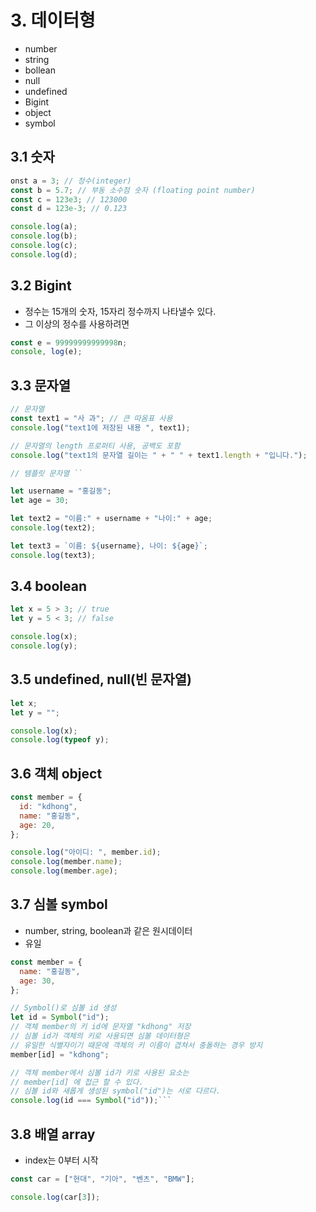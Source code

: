 # 3. 데이터형

- number
- string
- bollean
- null
- undefined
- Bigint
- object
- symbol

## 3.1 숫자

```js
onst a = 3; // 정수(integer)
const b = 5.7; // 부동 소수점 숫자 (floating point number)
const c = 123e3; // 123000
const d = 123e-3; // 0.123

console.log(a);
console.log(b);
console.log(c);
console.log(d);
```

## 3.2 Bigint

- 정수는 15개의 숫자, 15자리 정수까지 나타낼수 있다.
- 그 이상의 정수를 사용하려면

```js
const e = 99999999999998n;
console, log(e);
```

## 3.3 문자열

```js
// 문자열
const text1 = "사 과"; // 큰 따옴표 사용
console.log("text1에 저장된 내용 ", text1);

// 문자열의 length 프로퍼티 사용, 공백도 포함
console.log("text1의 문자열 길이는 " + " " + text1.length + "입니다.");

// 템플릿 문자열 ``

let username = "홍길동";
let age = 30;

let text2 = "이름:" + username + "나이:" + age;
console.log(text2);

let text3 = `이름: ${username}, 나이: ${age}`;
console.log(text3);
```

## 3.4 boolean

```js
let x = 5 > 3; // true
let y = 5 < 3; // false

console.log(x);
console.log(y);
```

## 3.5 undefined, null(빈 문자열)

```js
let x;
let y = "";

console.log(x);
console.log(typeof y);
```

## 3.6 객체 object

```js
const member = {
  id: "kdhong",
  name: "홍길동",
  age: 20,
};

console.log("아이디: ", member.id);
console.log(member.name);
console.log(member.age);
```

## 3.7 심볼 symbol

- number, string, boolean과 같은 원시데이터
- 유일

````js
const member = {
  name: "홍길동",
  age: 30,
};

// Symbol()로 심볼 id 생성
let id = Symbol("id");
// 객체 member의 키 id에 문자열 "kdhong" 저장
// 심볼 id가 객체의 키로 사용되면 심볼 데이터형은
// 유일한 식별자이기 때문에 객체의 키 이름이 겹쳐서 충돌하는 경우 방지
member[id] = "kdhong";

// 객체 member에서 심볼 id가 키로 사용된 요소는
// member[id] 에 접근 할 수 있다.
// 심볼 id와 새롭게 생성된 symbol("id")는 서로 다르다.
console.log(id === Symbol("id"));```
````

## 3.8 배열 array

- index는 0부터 시작

```js
const car = ["현대", "기아", "벤츠", "BMW"];

console.log(car[3]);
```
